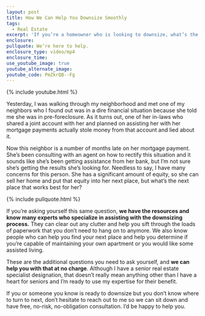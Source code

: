 ```yaml
---
layout: post
title: How We Can Help You Downsize Smoothly
tags:
  - Real Estate
excerpt: 'If you’re a homeowner who is looking to downsize, what’s the next place that works best for you?'
enclosure:
pullquote: We’re here to help.
enclosure_type: video/mp4
enclosure_time:
use_youtube_image: true
youtube_alternate_image:
youtube_code: PmZkrQB--Fg
---
```



{% include youtube.html %}

Yesterday, I was walking through my neighborhood and met one of my neighbors who I found out was in a dire financial situation because she told me she was in pre-foreclosure. As it turns out, one of her in-laws who shared a joint account with her and planned on assisting her with her mortgage payments actually stole money from that account and lied about it.

Now this neighbor is a number of months late on her mortgage payment. She’s been consulting with an agent on how to rectify this situation and it sounds like she’s been getting assistance from her bank, but I’m not sure she’s getting the results she’s looking for. Needless to say, I have many concerns for this person. She has a significant amount of equity, so she can sell her home and put that equity into her next place, but what’s the next place that works best for her?

{% include pullquote.html %}

If you’re asking yourself this same question, **we have the resources and know many experts who specialize in assisting with the downsizing process.** They can clear out any clutter and help you sift through the loads of paperwork that you don’t need to hang on to anymore. We also know people who can help you find your next place and help you determine if you’re capable of maintaining your own apartment or you would like some assisted living.

These are the additional questions you need to ask yourself, and **we can help you with that at no charge**. Although I have a senior real estate specialist designation, that doesn’t really mean anything other than I have a heart for seniors and I’m ready to use my expertise for their benefit.

If you or someone you know is ready to downsize but you don’t know where to turn to next, don’t hesitate to reach out to me so we can sit down and have free, no-risk, no-obligation consultation. I’d be happy to help you.